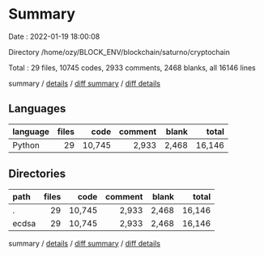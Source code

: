 # Summary

Date : 2022-01-19 18:00:08

Directory /home/ozy/BLOCK_ENV/blockchain/saturno/cryptochain

Total : 29 files,  10745 codes, 2933 comments, 2468 blanks, all 16146 lines

summary / [details](details.md) / [diff summary](diff.md) / [diff details](diff-details.md)

## Languages
| language | files | code | comment | blank | total |
| :--- | ---: | ---: | ---: | ---: | ---: |
| Python | 29 | 10,745 | 2,933 | 2,468 | 16,146 |

## Directories
| path | files | code | comment | blank | total |
| :--- | ---: | ---: | ---: | ---: | ---: |
| . | 29 | 10,745 | 2,933 | 2,468 | 16,146 |
| ecdsa | 29 | 10,745 | 2,933 | 2,468 | 16,146 |

summary / [details](details.md) / [diff summary](diff.md) / [diff details](diff-details.md)